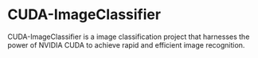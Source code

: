 # CUDA-ImageClassifier
CUDA-ImageClassifier is a image classification project that harnesses the power of NVIDIA CUDA to achieve rapid and efficient image recognition. 
